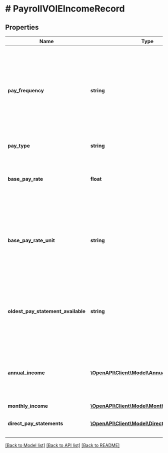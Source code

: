 # # PayrollVOIEIncomeRecord

## Properties

Name | Type | Description | Notes
------------ | ------------- | ------------- | -------------
**pay_frequency** | **string** | The current pay frequency or how often a regular pay check is:  * &#x60;Daily&#x60;   * &#x60;Weekly&#x60;   * &#x60;Bi-Weekly&#x60;   * &#x60;Semi-Monthly&#x60;   * &#x60;Monthly&#x60;   * &#x60;Quarterly&#x60;   * &#x60;Semi-Annual&#x60;   * &#x60;Annual&#x60;   * &#x60;Every 2.6 wks&#x60;   * &#x60;Every 4 wks&#x60;   * &#x60;Every 5.2 wks&#x60;   * &#x60;Other&#x60; | [optional]
**pay_type** | **string** | The current pay type:  * &#x60;Salary&#x60;  * &#x60;Hourly&#x60;  * &#x60;Daily&#x60; | [optional]
**base_pay_rate** | **float** | The current base or regular pay rate. Please use in conjunction with the &#x60;basePayRateUnit&#x60; field. | [optional]
**base_pay_rate_unit** | **string** | Unit for the base pay rate:  * &#x60;Hourly&#x60;  * &#x60;Daily&#x60;  * &#x60;Weekly&#x60;  * &#x60;Bi-Weekly&#x60;  * &#x60;Semi-Monthly&#x60;  * &#x60;Monthly&#x60;  * &#x60;Quarterly&#x60;  * &#x60;Semi-Annual&#x60;  * &#x60;Annual&#x60;  * &#x60;Every 2.6 wks&#x60;  * &#x60;Every 5.2 wks&#x60;  * &#x60;Other&#x60; | [optional]
**oldest_pay_statement_available** | **string** | The date of the oldest direct pay statement available from the payroll source, as measured by the oldest &#x60;payDate&#x60; from all the pay statements delivered. | [optional]
**annual_income** | [**\OpenAPI\Client\Model\AnnualIncome[]**](AnnualIncome.md) | The annual pay for the current year, through prior year 2 (as available)  This is a mandatory field only for VOIE-payroll report type. | [optional]
**monthly_income** | [**\OpenAPI\Client\Model\MonthlyIncome**](MonthlyIncome.md) |  | [optional]
**direct_pay_statements** | [**\OpenAPI\Client\Model\DirectPayStatements[]**](DirectPayStatements.md) | An array of payment histories for each available paycheck | [optional]

[[Back to Model list]](../../README.md#models) [[Back to API list]](../../README.md#endpoints) [[Back to README]](../../README.md)
